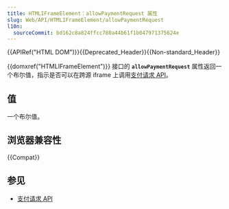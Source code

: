 ```yaml
---
title: HTMLIFrameElement：allowPaymentRequest 属性
slug: Web/API/HTMLIFrameElement/allowPaymentRequest
l10n:
  sourceCommit: bd162c8a824ffcc780a44b61f1b047971375624e
---
```


{{APIRef("HTML DOM")}}{{Deprecated_Header}}{{Non-standard_Header}}

{{domxref("HTMLIFrameElement")}} 接口的 **`allowPaymentRequest`** 属性返回一个布尔值，指示是否可以在跨源 iframe 上调用[支付请求 API](/zh-CN/docs/Web/API/Payment_Request_API)。

## 值

一个布尔值。

## 浏览器兼容性

{{Compat}}

## 参见

- [支付请求 API](/zh-CN/docs/Web/API/Payment_Request_API)
